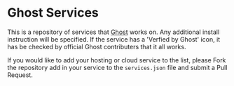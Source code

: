 Ghost Services
===============

This is a repository of services that [Ghost](http://ghost.org) works on. Any additional install instruction will be specified. If the service has a 'Verfied by Ghost' icon, it has be checked by official Ghost contributers that it all works.

If you would like to add your hosting or cloud service to the list, please Fork the repository add in your service to the `services.json` file and submit a Pull Request.
